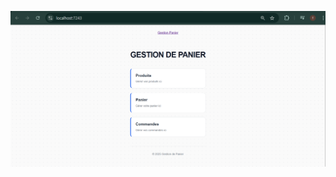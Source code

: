 ![My Image](https://raw.githubusercontent.com/fatiha-mvv/app_web_net/3d53e3e774e087dfe2e925895461ef407c6e21fc/1.png)
